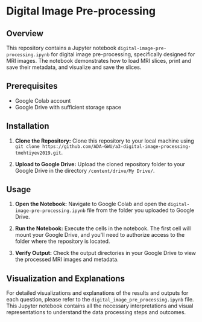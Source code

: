 # Digital Image Pre-processing

## Overview
This repository contains a Jupyter notebook `digital-image-pre-processing.ipynb` for digital image pre-processing, specifically designed for MRI images. The notebook demonstrates how to load MRI slices, print and save their metadata, and visualize and save the slices.

## Prerequisites
- Google Colab account
- Google Drive with sufficient storage space

## Installation

1. **Clone the Repository:**
   Clone this repository to your local machine using `git clone https://github.com/ADA-GWU/a3-digital-image-processing-tmehtiyev2019.git`.
   
2. **Upload to Google Drive:**
   Upload the cloned repository folder to your Google Drive in the directory `/content/drive/My Drive/`.

## Usage

1. **Open the Notebook:**
   Navigate to Google Colab and open the `digital-image-pre-processing.ipynb` file from the folder you uploaded to Google Drive.

2. **Run the Notebook:**
   Execute the cells in the notebook. The first cell will mount your Google Drive, and you'll need to authorize access to the folder where the repository is located.

3. **Verify Output:**
   Check the output directories in your Google Drive to view the processed MRI images and metadata.
   
## Visualization and Explanations

For detailed visualizations and explanations of the results and outputs for each question, please refer to the `digital_image_pre_processing.ipynb` file. This Jupyter notebook contains all the necessary interpretations and visual representations to understand the data processing steps and outcomes.

